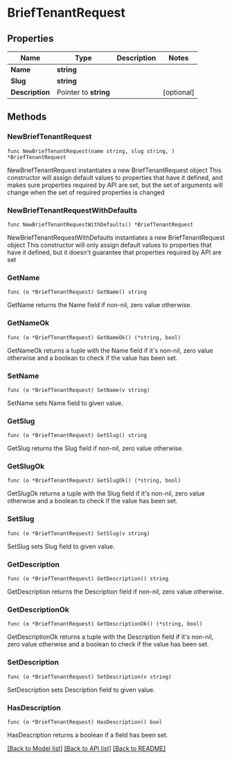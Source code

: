 # BriefTenantRequest

## Properties

Name | Type | Description | Notes
------------ | ------------- | ------------- | -------------
**Name** | **string** |  | 
**Slug** | **string** |  | 
**Description** | Pointer to **string** |  | [optional] 

## Methods

### NewBriefTenantRequest

`func NewBriefTenantRequest(name string, slug string, ) *BriefTenantRequest`

NewBriefTenantRequest instantiates a new BriefTenantRequest object
This constructor will assign default values to properties that have it defined,
and makes sure properties required by API are set, but the set of arguments
will change when the set of required properties is changed

### NewBriefTenantRequestWithDefaults

`func NewBriefTenantRequestWithDefaults() *BriefTenantRequest`

NewBriefTenantRequestWithDefaults instantiates a new BriefTenantRequest object
This constructor will only assign default values to properties that have it defined,
but it doesn't guarantee that properties required by API are set

### GetName

`func (o *BriefTenantRequest) GetName() string`

GetName returns the Name field if non-nil, zero value otherwise.

### GetNameOk

`func (o *BriefTenantRequest) GetNameOk() (*string, bool)`

GetNameOk returns a tuple with the Name field if it's non-nil, zero value otherwise
and a boolean to check if the value has been set.

### SetName

`func (o *BriefTenantRequest) SetName(v string)`

SetName sets Name field to given value.


### GetSlug

`func (o *BriefTenantRequest) GetSlug() string`

GetSlug returns the Slug field if non-nil, zero value otherwise.

### GetSlugOk

`func (o *BriefTenantRequest) GetSlugOk() (*string, bool)`

GetSlugOk returns a tuple with the Slug field if it's non-nil, zero value otherwise
and a boolean to check if the value has been set.

### SetSlug

`func (o *BriefTenantRequest) SetSlug(v string)`

SetSlug sets Slug field to given value.


### GetDescription

`func (o *BriefTenantRequest) GetDescription() string`

GetDescription returns the Description field if non-nil, zero value otherwise.

### GetDescriptionOk

`func (o *BriefTenantRequest) GetDescriptionOk() (*string, bool)`

GetDescriptionOk returns a tuple with the Description field if it's non-nil, zero value otherwise
and a boolean to check if the value has been set.

### SetDescription

`func (o *BriefTenantRequest) SetDescription(v string)`

SetDescription sets Description field to given value.

### HasDescription

`func (o *BriefTenantRequest) HasDescription() bool`

HasDescription returns a boolean if a field has been set.


[[Back to Model list]](../README.md#documentation-for-models) [[Back to API list]](../README.md#documentation-for-api-endpoints) [[Back to README]](../README.md)


